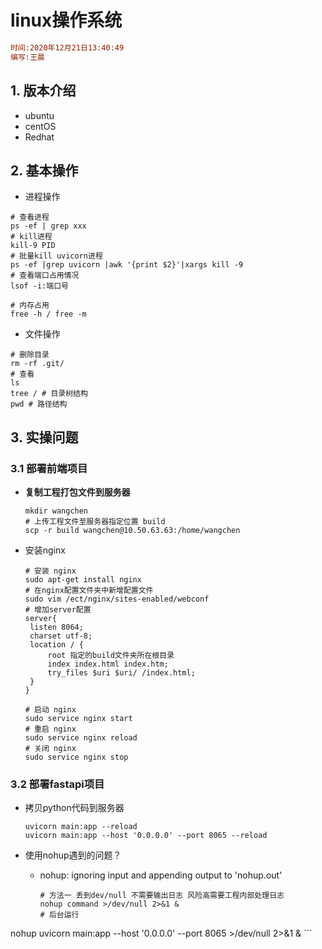# linux操作系统

```ini
时间:2020年12月21日13:40:49
编写:王晨
```



## 1. 版本介绍

- ubuntu
- centOS
- Redhat



## 2. 基本操作

- 进程操作

```shell
# 查看进程
ps -ef | grep xxx
# kill进程
kill-9 PID
# 批量kill uvicorn进程
ps -ef |grep uvicorn |awk '{print $2}'|xargs kill -9
# 查看端口占用情况
lsof -i:端口号

# 内存占用
free -h / free -m
```

- 文件操作

```shell
# 删除目录
rm -rf .git/
# 查看
ls
tree / # 目录树结构
pwd # 路径结构
```



## 3. 实操问题

### 3.1 部署前端项目
-  **复制工程打包文件到服务器**

   ```shell
   mkdir wangchen 
   # 上传工程文件至服务器指定位置 build
   scp -r build wangchen@10.50.63.63:/home/wangchen
   
   ```

- 安装nginx

   ```shell
   # 安装 nginx
   sudo apt-get install nginx
   # 在nginx配置文件夹中新增配置文件 
   sudo vim /ect/nginx/sites-enabled/webconf
   # 增加server配置 
   server{
   	listen 8064;
   	charset utf-8;
   	location / {
   		root 指定的build文件夹所在根目录
   		index index.html index.htm;
   		try_files $uri $uri/ /index.html;
   	}
   }
   
   # 启动 nginx 
   sudo service nginx start
   # 重启 nginx 
   sudo service nginx reload
   # 关闭 nginx
   sudo service nginx stop
   
   ```


### 3.2 部署fastapi项目

- 拷贝python代码到服务器

  ```shell
  uvicorn main:app --reload
  uvicorn main:app --host '0.0.0.0' --port 8065 --reload
  ```

- 使用nohup遇到的问题？

  - nohup: ignoring input and appending output to 'nohup.out'

    ```shell
    # 方法一 丢到dev/null 不需要输出日志 风险高需要工程内部处理日志
    nohup command >/dev/null 2>&1 &
    # 后台运行
nohup uvicorn main:app --host '0.0.0.0' --port 8065 >/dev/null 2>&1 &
    ```
    
    